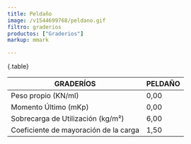 ```yaml
---
title: Peldaño
image: /v1544699768/peldano.gif
filtro: graderios
productos: ["Graderios"]
markup: mmark

---
```

{.table}

|GRADERÍOS|PELDAÑO|
|--- |--- |
|Peso propio (KN/ml)|0,00|
|Momento Último (mKp)|0,00|
|Sobrecarga de Utilización (kg/m²)|6,00|
|Coeficiente de mayoración de la carga|1,50|
